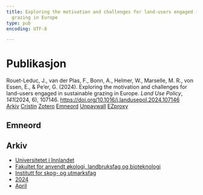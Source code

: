 ```yaml
---
title: Exploring the motivation and challenges for land-users engaged in sustainable
  grazing in Europe
type: pub
encoding: UTF-8

---
```

<h1>Publikasjon</h1>
<article id="csl-bib-container-JBBY8SIT" class="csl-bib-container">
  <div class="csl-bib-body"> <div class="csl-entry">Rouet-Leduc, J., van der Plas, F., Bonn, A., Helmer, W., Marselle, M. R., von Essen, E., &#38; Pe’er, G. (2024). Exploring the motivation and challenges for land-users engaged in sustainable grazing in Europe. <i>Land Use Policy</i>, <i>141</i>(2024, 6), 107146. <a href="https://doi.org/10.1016/j.landusepol.2024.107146">https://doi.org/10.1016/j.landusepol.2024.107146</a></div> </div>
  <div class="csl-bib-buttons">
    <a href="#taxonomy-article-JBBY8SIT" alt="archive" class="csl-bib-button">Arkiv</a>
    <a href="https://app.cristin.no/results/show.jsf?id=2262058" alt="Cristin" class="csl-bib-button">Cristin</a>
    <a href="http://zotero.org/groups/5881554/items/JBBY8SIT" alt="Zotero" class="csl-bib-button">Zotero</a>
    <a href="#keywords-article-JBBY8SIT" alt="keywords" class="csl-bib-button">Emneord</a>
    <a href="https://doi.org/10.1016/j.landusepol.2024.107146" alt="Unpaywall" class="csl-bib-button">Unpaywall</a>
    <a href="https://doi.org/10.1016/j.landusepol.2024.107146" alt="EZproxy" class="csl-bib-button">EZproxy</a>
  </div>
  <div id="csl-bib-meta-container-JBBY8SIT"></div>
</article>
<div id="csl-bib-meta-JBBY8SIT" class="csl-bib-meta">
  <article id="keywords-article-JBBY8SIT" class="keywords-article">
    <h1>Emneord</h1>
    
  </article>
  <article id="taxonomy-article-JBBY8SIT" class="taxonomy-article">
    <h1>Arkiv</h1>
    <ul>
      <li><a href="{{< params subfolder >}}nn/archive/?key=3DCRN523">Universitetet i Innlandet</a></li>
      <li><a href="{{< params subfolder >}}nn/archive/?key=T77LXH6D">Fakultet for anvendt økologi, landbruksfag og bioteknologi</a></li>
      <li><a href="{{< params subfolder >}}nn/archive/?key=7TRARPE3">Institutt for skog- og utmarksfag</a></li>
      <li><a href="{{< params subfolder >}}nn/archive/?key=A4XX8HDP">2024</a></li>
      <li><a href="{{< params subfolder >}}nn/archive/?key=KY9TTFZF">April</a></li>
    </ul>
  </article>
</div>
